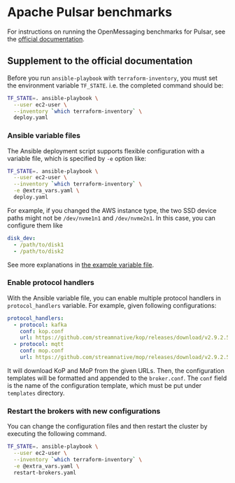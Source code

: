 # Apache Pulsar benchmarks

For instructions on running the OpenMessaging benchmarks for Pulsar, see the [official documentation](http://openmessaging.cloud/docs/benchmarks/pulsar/).

## Supplement to the official documentation

Before you run `ansible-playbook` with `terraform-inventory`, you must set the environment variable `TF_STATE`. i.e. the completed command should be:

```bash
TF_STATE=. ansible-playbook \
  --user ec2-user \
  --inventory `which terraform-inventory` \
  deploy.yaml
```

### Ansible variable files

The Ansible deployment script supports flexible configuration with a variable file, which is specified by `-e` option like:

```bash
TF_STATE=. ansible-playbook \
  --user ec2-user \
  --inventory `which terraform-inventory` \
  -e @extra_vars.yaml \
  deploy.yaml
```

For example, if you changed the AWS instance type, the two SSD device paths might not be `/dev/nvme1n1` and `/dev/nvme2n1`. In this case, you can configure them like

```yaml
disk_dev:
  - /path/to/disk1
  - /path/to/disk2
```

See more explanations in [the example variable file](./deploy/ssd/extra_vars.yaml).

### Enable protocol handlers

With the Ansible variable file, you can enable multiple protocol handlers in `protocol_handlers` variable. For example, given following configurations:

```yaml
protocol_handlers:
  - protocol: kafka
    conf: kop.conf
    url: https://github.com/streamnative/kop/releases/download/v2.9.2.5/pulsar-protocol-handler-kafka-2.9.2.5.nar
  - protocol: mqtt
    conf: mop.conf
    url: https://github.com/streamnative/mop/releases/download/v2.9.2.5/pulsar-protocol-handler-mqtt-2.9.2.5.nar
```

It will download KoP and MoP from the given URLs. Then, the configuration templates will be formatted and appended to the `broker.conf`. The `conf` field is the name of the configuration template, which must be put under `templates` directory.

### Restart the brokers with new configurations

You can change the configuration files and then restart the cluster by executing the following command.

```bash
TF_STATE=. ansible-playbook \
  --user ec2-user \
  --inventory `which terraform-inventory` \
  -e @extra_vars.yaml \
  restart-brokers.yaml
```


